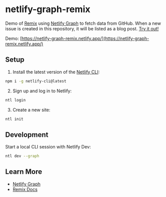 # netlify-graph-remix

Demo of [Remix](https://remix.run/) using [Netlify Graph](https://github.com/netlify/labs/tree/main/features/graph/documentation) to fetch data from GitHub. When a new issue is created in this repository, it will be listed as a blog post. [Try it out!](https://github.com/petermekhaeil/netlify-graph-remix/issues/new)

Demo: [https://netlify-graph-remix.netlify.app/](https://netlify-graph-remix.netlify.app/)

## Setup

1. Install the latest version of the [Netlify CLI](https://www.netlify.com/products/dev/):

```sh
npm i -g netlify-cli@latest
```

2. Sign up and log in to Netlify:

```sh
ntl login
```

3. Create a new site:

```sh
ntl init
```

## Development

Start a local CLI session with Netlify Dev:

```sh
ntl dev --graph
```

## Learn More

- [Netlify Graph](https://github.com/netlify/labs/tree/main/features/graph/documentation)
- [Remix Docs](https://remix.run/docs)
